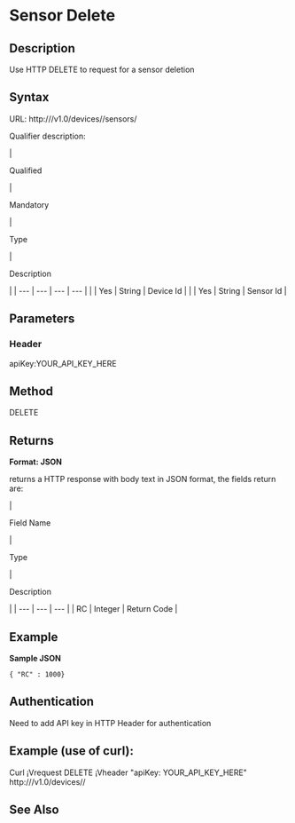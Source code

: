 
# Sensor Delete

## Description

Use HTTP DELETE to request for a sensor deletion

## Syntax

URL: http:///v1.0/devices//sensors/

Qualifier description:

|

Qualified

 |

Mandatory

 |

Type

 |

Description

 |
| --- | --- | --- | --- |
|  | Yes | String | Device Id |
|  | Yes | String | Sensor Id |

## Parameters

### Header

apiKey:YOUR\_API\_KEY\_HERE

## Method

DELETE

## Returns

**Format: JSON**

returns a HTTP response with body text in JSON format, the fields return are:

|

Field Name

 |

Type

 |

Description

 |
| --- | --- | --- |
| RC | Integer | Return Code |

## Example

**Sample JSON**

```
{ "RC" : 1000}
```

## Authentication

Need to add API key in HTTP Header for authentication

## Example (use of curl):

Curl ¡Vrequest DELETE ¡Vheader "apiKey: YOUR\_API\_KEY\_HERE" http:///v1.0/devices//

## See Also

